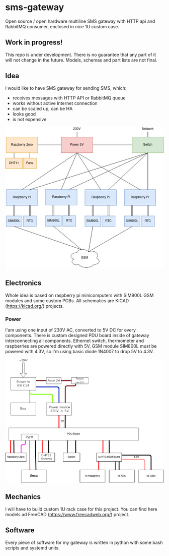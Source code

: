 # sms-gateway
Open source / open hardware multiline SMS gateway with HTTP api and RabbitMQ consumer, enclosed in nice 1U custom case.

## Work in progress!

This repo is under development. There is no guarantee that any part of it will not change in the future. Models, schemas and part lists are not final.

## Idea

I would like to have SMS gateway for sending SMS, which:
- receives messages with HTTP API or RabbitMQ queue
- works without active Internet connection
- can be scaled up, can be HA
- looks good
- is not expensive

![SMS gateway block schema](https://github.com/SniperCZE/sms-gateway/blob/master/block-diagram.jpg)

## Electronics

Whole idea is based on raspberry pi minicomputers with SIM800L GSM modules and some custom PCBs. All schematics are KiCAD (https://kicad.org/) projects.

### Power
I'am using one input of 230V AC, converted to 5V DC for every components. There is custom designed PDU board inside of gateway interconnecting all components. Ethernet switch, thermometer and raspberries are powered directly with 5V, GSM module SIM800L must be powered with 4.3V, so I'm using basic diode 1N4007 to drop 5V to 4.3V.

![SMS gateway power distribution](https://github.com/SniperCZE/sms-gateway/blob/master/power-block-diagram.jpg)

## Mechanics

I will have to build custom 1U rack case for this project. You can find here models ad FreeCAD (https://www.freecadweb.org/) project.

## Software

Every piece of software for my gateway is written in python with some bash scripts and systemd units.
